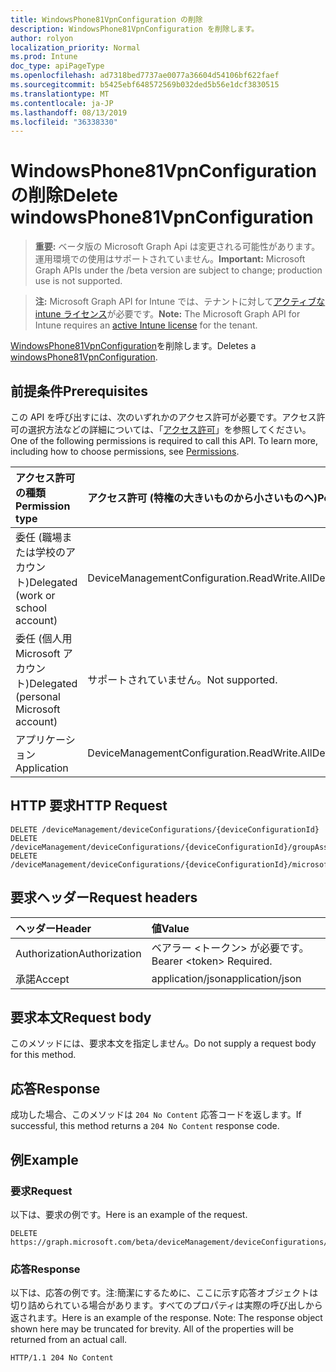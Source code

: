 ```yaml
---
title: WindowsPhone81VpnConfiguration の削除
description: WindowsPhone81VpnConfiguration を削除します。
author: rolyon
localization_priority: Normal
ms.prod: Intune
doc_type: apiPageType
ms.openlocfilehash: ad7318bed7737ae0077a36604d54106bf622faef
ms.sourcegitcommit: b5425ebf648572569b032ded5b56e1dcf3830515
ms.translationtype: MT
ms.contentlocale: ja-JP
ms.lasthandoff: 08/13/2019
ms.locfileid: "36338330"
---
```

# <a name="delete-windowsphone81vpnconfiguration"></a><span data-ttu-id="f65ac-103">WindowsPhone81VpnConfiguration の削除</span><span class="sxs-lookup"><span data-stu-id="f65ac-103">Delete windowsPhone81VpnConfiguration</span></span>

> <span data-ttu-id="f65ac-104">**重要:** ベータ版の Microsoft Graph Api は変更される可能性があります。運用環境での使用はサポートされていません。</span><span class="sxs-lookup"><span data-stu-id="f65ac-104">**Important:** Microsoft Graph APIs under the /beta version are subject to change; production use is not supported.</span></span>

> <span data-ttu-id="f65ac-105">**注:** Microsoft Graph API for Intune では、テナントに対して[アクティブな intune ライセンス](https://go.microsoft.com/fwlink/?linkid=839381)が必要です。</span><span class="sxs-lookup"><span data-stu-id="f65ac-105">**Note:** The Microsoft Graph API for Intune requires an [active Intune license](https://go.microsoft.com/fwlink/?linkid=839381) for the tenant.</span></span>

<span data-ttu-id="f65ac-106">[WindowsPhone81VpnConfiguration](../resources/intune-deviceconfig-windowsphone81vpnconfiguration.md)を削除します。</span><span class="sxs-lookup"><span data-stu-id="f65ac-106">Deletes a [windowsPhone81VpnConfiguration](../resources/intune-deviceconfig-windowsphone81vpnconfiguration.md).</span></span>

## <a name="prerequisites"></a><span data-ttu-id="f65ac-107">前提条件</span><span class="sxs-lookup"><span data-stu-id="f65ac-107">Prerequisites</span></span>
<span data-ttu-id="f65ac-p101">この API を呼び出すには、次のいずれかのアクセス許可が必要です。アクセス許可の選択方法などの詳細については、「[アクセス許可](/graph/permissions-reference)」を参照してください。</span><span class="sxs-lookup"><span data-stu-id="f65ac-p101">One of the following permissions is required to call this API. To learn more, including how to choose permissions, see [Permissions](/graph/permissions-reference).</span></span>

|<span data-ttu-id="f65ac-110">アクセス許可の種類</span><span class="sxs-lookup"><span data-stu-id="f65ac-110">Permission type</span></span>|<span data-ttu-id="f65ac-111">アクセス許可 (特権の大きいものから小さいものへ)</span><span class="sxs-lookup"><span data-stu-id="f65ac-111">Permissions (from most to least privileged)</span></span>|
|:---|:---|
|<span data-ttu-id="f65ac-112">委任 (職場または学校のアカウント)</span><span class="sxs-lookup"><span data-stu-id="f65ac-112">Delegated (work or school account)</span></span>|<span data-ttu-id="f65ac-113">DeviceManagementConfiguration.ReadWrite.All</span><span class="sxs-lookup"><span data-stu-id="f65ac-113">DeviceManagementConfiguration.ReadWrite.All</span></span>|
|<span data-ttu-id="f65ac-114">委任 (個人用 Microsoft アカウント)</span><span class="sxs-lookup"><span data-stu-id="f65ac-114">Delegated (personal Microsoft account)</span></span>|<span data-ttu-id="f65ac-115">サポートされていません。</span><span class="sxs-lookup"><span data-stu-id="f65ac-115">Not supported.</span></span>|
|<span data-ttu-id="f65ac-116">アプリケーション</span><span class="sxs-lookup"><span data-stu-id="f65ac-116">Application</span></span>|<span data-ttu-id="f65ac-117">DeviceManagementConfiguration.ReadWrite.All</span><span class="sxs-lookup"><span data-stu-id="f65ac-117">DeviceManagementConfiguration.ReadWrite.All</span></span>|

## <a name="http-request"></a><span data-ttu-id="f65ac-118">HTTP 要求</span><span class="sxs-lookup"><span data-stu-id="f65ac-118">HTTP Request</span></span>
<!-- {
  "blockType": "ignored"
}
-->
``` http
DELETE /deviceManagement/deviceConfigurations/{deviceConfigurationId}
DELETE /deviceManagement/deviceConfigurations/{deviceConfigurationId}/groupAssignments/{deviceConfigurationGroupAssignmentId}/deviceConfiguration
DELETE /deviceManagement/deviceConfigurations/{deviceConfigurationId}/microsoft.graph.windowsDomainJoinConfiguration/networkAccessConfigurations/{deviceConfigurationId}
```

## <a name="request-headers"></a><span data-ttu-id="f65ac-119">要求ヘッダー</span><span class="sxs-lookup"><span data-stu-id="f65ac-119">Request headers</span></span>
|<span data-ttu-id="f65ac-120">ヘッダー</span><span class="sxs-lookup"><span data-stu-id="f65ac-120">Header</span></span>|<span data-ttu-id="f65ac-121">値</span><span class="sxs-lookup"><span data-stu-id="f65ac-121">Value</span></span>|
|:---|:---|
|<span data-ttu-id="f65ac-122">Authorization</span><span class="sxs-lookup"><span data-stu-id="f65ac-122">Authorization</span></span>|<span data-ttu-id="f65ac-123">ベアラー &lt;トークン&gt; が必要です。</span><span class="sxs-lookup"><span data-stu-id="f65ac-123">Bearer &lt;token&gt; Required.</span></span>|
|<span data-ttu-id="f65ac-124">承諾</span><span class="sxs-lookup"><span data-stu-id="f65ac-124">Accept</span></span>|<span data-ttu-id="f65ac-125">application/json</span><span class="sxs-lookup"><span data-stu-id="f65ac-125">application/json</span></span>|

## <a name="request-body"></a><span data-ttu-id="f65ac-126">要求本文</span><span class="sxs-lookup"><span data-stu-id="f65ac-126">Request body</span></span>
<span data-ttu-id="f65ac-127">このメソッドには、要求本文を指定しません。</span><span class="sxs-lookup"><span data-stu-id="f65ac-127">Do not supply a request body for this method.</span></span>

## <a name="response"></a><span data-ttu-id="f65ac-128">応答</span><span class="sxs-lookup"><span data-stu-id="f65ac-128">Response</span></span>
<span data-ttu-id="f65ac-129">成功した場合、このメソッドは `204 No Content` 応答コードを返します。</span><span class="sxs-lookup"><span data-stu-id="f65ac-129">If successful, this method returns a `204 No Content` response code.</span></span>

## <a name="example"></a><span data-ttu-id="f65ac-130">例</span><span class="sxs-lookup"><span data-stu-id="f65ac-130">Example</span></span>

### <a name="request"></a><span data-ttu-id="f65ac-131">要求</span><span class="sxs-lookup"><span data-stu-id="f65ac-131">Request</span></span>
<span data-ttu-id="f65ac-132">以下は、要求の例です。</span><span class="sxs-lookup"><span data-stu-id="f65ac-132">Here is an example of the request.</span></span>
``` http
DELETE https://graph.microsoft.com/beta/deviceManagement/deviceConfigurations/{deviceConfigurationId}
```

### <a name="response"></a><span data-ttu-id="f65ac-133">応答</span><span class="sxs-lookup"><span data-stu-id="f65ac-133">Response</span></span>
<span data-ttu-id="f65ac-p102">以下は、応答の例です。注:簡潔にするために、ここに示す応答オブジェクトは切り詰められている場合があります。すべてのプロパティは実際の呼び出しから返されます。</span><span class="sxs-lookup"><span data-stu-id="f65ac-p102">Here is an example of the response. Note: The response object shown here may be truncated for brevity. All of the properties will be returned from an actual call.</span></span>
``` http
HTTP/1.1 204 No Content
```







